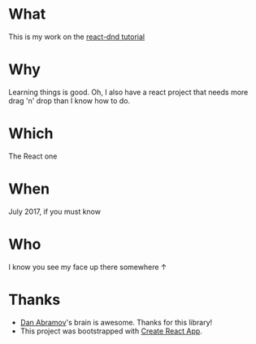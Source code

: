 # What

This is my work on the [react-dnd tutorial](http://react-dnd.github.io/react-dnd/examples-chessboard-tutorial-app.html)

# Why

Learning things is good. Oh, I also have a react project that needs more drag 'n' drop than I know how to do.

# Which

The React one

# When

July 2017, if you must know

# Who

I know you see my face up there somewhere ↑

# Thanks

- [Dan Abramov](https://twitter.com/dan_abramov)'s brain is awesome. Thanks for this library!
- This project was bootstrapped with [Create React App](https://github.com/facebookincubator/create-react-app).
